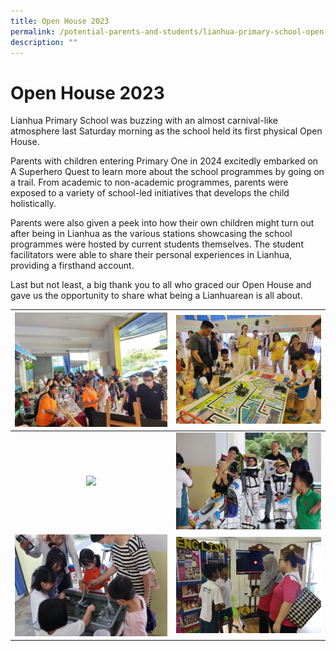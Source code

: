 ```yaml
---
title: Open House 2023
permalink: /potential-parents-and-students/lianhua-primary-school-open-house-2023/
description: ""
---
```

# Open House 2023

Lianhua Primary School was buzzing with an almost carnival-like atmosphere last Saturday morning as the school held its first physical Open House.

Parents with children entering Primary One in 2024 excitedly embarked on A Superhero Quest to learn more about the school programmes by going on a trail. From academic to non-academic programmes, parents were exposed to a variety of school-led initiatives that develops the child holistically.

Parents were also given a peek into how their own children might turn out after being in Lianhua as the various stations showcasing the school programmes were hosted by current students themselves. The student facilitators were able to share their personal experiences in Lianhua, providing a firsthand account.

Last but not least, a big thank you to all who graced our Open House and gave us the opportunity to share what being a Lianhuarean is all about. 

|![](/images/Potential%20Parents%20&%20Students/Open%20House%202023/openhouse20231.jpeg) | ![](/images/Potential%20Parents%20&%20Students/Open%20House%202023/openhouse20232.jpeg) | 
|:-:|:-:|
| ![](/images/Potential%20Parents%20&%20Students/Open%20House%202023/openhouse23_155.JPG)     | ![](/images/Potential%20Parents%20&%20Students/Open%20House%202023/openhouse23_170.JPG)    | 
| ![](/images/Potential%20Parents%20&%20Students/Open%20House%202023/openhouse23_58.JPG) | ![](/images/Potential%20Parents%20&%20Students/Open%20House%202023/openhouse23_130.JPG)    | ![](/images/Potential%20Parents%20&%20Students/Open%20House%202023/openhouse23_18.JPG)    | 